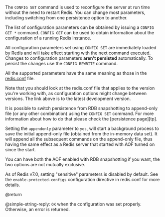 The `CONFIG SET` command is used to reconfigure the server at run time without the need to restart Redis.
You can change most parameters, including switching from one persistence option to another.

The list of configuration parameters can be obtained by issuing a `CONFIG GET *` command.
`CONFIG GET` can be used to obtain information about the configuration of a running Redis instance.

All configuration parameters set using `CONFIG SET` are immediately loaded by Redis and will take effect starting with the next command executed.
Changes to configuration parameters **aren't persisted** automatically.
To persist the changes use the `CONFIG REWRITE` command.

All the supported parameters have the same meaning as those in the [redis.conf][hgcarr22rc] file.

[hgcarr22rc]: http://github.com/redis/redis/raw/unstable/redis.conf

Note that you should look at the redis.conf file that applies to the version you're working with, as configuration options might change between versions.
The link above is to the latest development version.

It is possible to switch persistence from RDB snapshotting to append-only file (or any other combination) using the `CONFIG SET` command.
For more information about how to do that please check the [persistence page][tp].

Setting the `appendonly` parameter to `yes`, will start a background process to save the initial append-only file (obtained from the in-memory data set).
It will append all the subsequent commands on the append-only file, thus having the same effect as a Redis server that started with AOF turned on since the start.

You can have both the AOF enabled with RDB snapshotting if you want, the two options are not mutually exclusive.

As of Redis v7.0, setting "sensitive" parameters is disabled by default.
See the `enable-protected-configs` configuration directive in redis.conf for more details.

@return

@simple-string-reply: `OK` when the configuration was set properly.
Otherwise, an error is returned.
